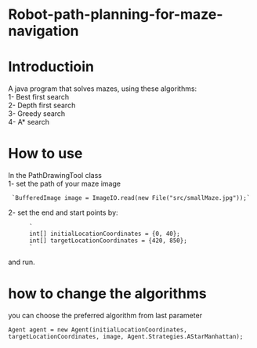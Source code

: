 # Robot-path-planning-for-maze-navigation


# Introductioin
A java program that solves mazes, using these algorithms:  
1- Best first search  
2- Depth first search  
3- Greedy search  
4- A* search  

# How to use 
In the PathDrawingTool class  
1- set the path of your maze image  
     
     `BufferedImage image = ImageIO.read(new File("src/smallMaze.jpg"));`
     
2- set the end and start points by:  
        
          
          `
          int[] initialLocationCoordinates = {0, 40};
          int[] targetLocationCoordinates = {420, 850};
          `  
and run.  

# how to change the algorithms
you can choose the preferred  algorithm from last parameter  

`
 Agent agent = new Agent(initialLocationCoordinates, targetLocationCoordinates, image, Agent.Strategies.AStarManhattan);
`  
 


